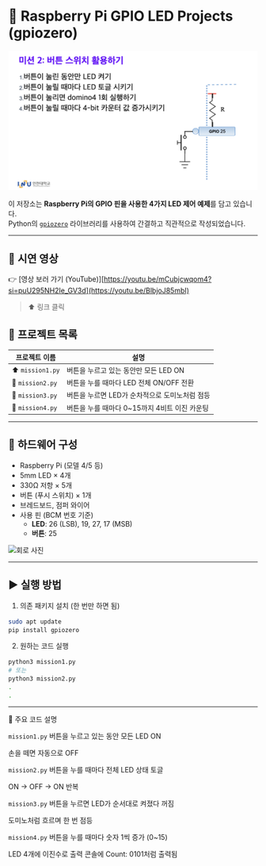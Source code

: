 # 🔌 Raspberry Pi GPIO LED Projects (gpiozero)

<img src= "https://github.com/chovy888484/pi_LED/blob/b631e44a0b057dc64e1f5714fbd4c50d454dd20d/images/%E1%84%86%E1%85%B5%E1%84%89%E1%85%A7%E1%86%AB2.png">

이 저장소는 **Raspberry Pi의 GPIO 핀을 사용한 4가지 LED 제어 예제**를 담고 있습니다.  
Python의 [`gpiozero`](https://gpiozero.readthedocs.io/) 라이브러리를 사용하여 간결하고 직관적으로 작성되었습니다.

---
## 🎥 시연 영상
👉 [영상 보러 가기 (YouTube)][https://youtu.be/mCubjcwqom4?si=puU295NH2Ie_GV3d](https://youtu.be/BlbjoJ85mbI)

> ⬆️ 링크 클릭

## 📁 프로젝트 목록

| 프로젝트 이름 | 설명 |
|---------------|------|
| ⬆️ `mission1.py` | 버튼을 누르고 있는 동안만 모든 LED ON |
| 🔄 `mission2.py` | 버튼을 누를 때마다 LED 전체 ON/OFF 전환 |
| 🔁 `mission3.py` | 버튼을 누르면 LED가 순차적으로 도미노처럼 점등 |
| 🔢 `mission4.py` | 버튼을 누를 때마다 0~15까지 4비트 이진 카운팅 |

---

## 🧰 하드웨어 구성

- Raspberry Pi (모델 4/5 등)
- 5mm LED × 4개
- 330Ω 저항 × 5개
- 버튼 (푸시 스위치) × 1개
- 브레드보드, 점퍼 와이어
- 사용 핀 (BCM 번호 기준)
  - **LED**: 26 (LSB), 19, 27, 17 (MSB)
  - **버튼**: 25

<img src= https://github.com/chovy888484/pi_LED/blob/1b207d69b1db4307b81b8b74e6eebe9d19f0efa9/images/mission2.jpg width="400" alt="회로 사진">

---

## ▶️ 실행 방법

1. 의존 패키지 설치 (한 번만 하면 됨)

```bash
sudo apt update
pip install gpiozero
```

2. 원하는 코드 실행

```bash
python3 mission1.py
# 또는
python3 mission2.py
.
.
```

---


🧠 주요 코드 설명

`mission1.py`
버튼을 누르고 있는 동안 모든 LED ON

손을 떼면 자동으로 OFF

`mission2.py`
버튼을 누를 때마다 전체 LED 상태 토글

ON → OFF → ON 반복


`mission3.py`
버튼을 누르면 LED가 순서대로 켜졌다 꺼짐

도미노처럼 흐르며 한 번 점등


`mission4.py`
버튼을 누를 때마다 숫자 1씩 증가 (0~15)

LED 4개에 이진수로 출력
콘솔에 Count: 0101처럼 출력됨

